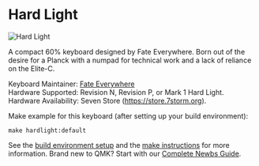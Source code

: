 # Hard Light

![Hard Light](https://i.imgur.com/X6Katar.png)

A compact 60% keyboard designed by Fate Everywhere. Born out of the desire for a Planck with a numpad for technical work and a lack of reliance on the Elite-C.

Keyboard Maintainer: [Fate Everywhere](https://github.com/fateeverywhere)  
Hardware Supported: Revision N, Revision P, or Mark 1 Hard Light.  
Hardware Availability: Seven Store (https://store.7storm.org).

Make example for this keyboard (after setting up your build environment):

    make hardlight:default

See the [build environment setup](https://docs.qmk.fm/#/getting_started_build_tools) and the [make instructions](https://docs.qmk.fm/#/getting_started_make_guide) for more information. Brand new to QMK? Start with our [Complete Newbs Guide](https://docs.qmk.fm/#/newbs).